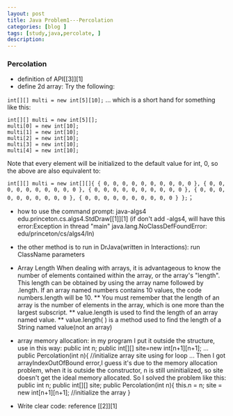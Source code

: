 ```yaml
---
layout: post
title: Java Problem1---Percolation
categories: [blog ]
tags: [study,java,percolate, ]
description: 
---  
```

### Percolation

- definition of API[[3]][1]
- define 2d array:
Try the following:

``int[][] multi = new int[5][10];``
... which is a short hand for something like this:

    int[][] multi = new int[5][];
    multi[0] = new int[10];
    multi[1] = new int[10];
    multi[2] = new int[10];
    multi[3] = new int[10];
    multi[4] = new int[10];
Note that every element will be initialized to the default value for int, 0, so the above are also equivalent to:

`int[][] multi = new int[][]{
  { 0, 0, 0, 0, 0, 0, 0, 0, 0, 0 },
  { 0, 0, 0, 0, 0, 0, 0, 0, 0, 0 },
  { 0, 0, 0, 0, 0, 0, 0, 0, 0, 0 },
  { 0, 0, 0, 0, 0, 0, 0, 0, 0, 0 },
  { 0, 0, 0, 0, 0, 0, 0, 0, 0, 0 }
};`；

- how to use the command prompt:
java-algs4 edu.princeton.cs.algs4.StdDraw[[1]][1]
(if don't add -algs4, will have this error:Exception in thread "main" java.lang.NoClassDefFoundError: edu/princeton/cs/algs4/In)

- the other method is to run in DrJava(written in Interactions):
run ClassName parameters

- Array Length
When dealing with arrays, it is advantageous to know the number of elements contained within the array, or the array's "length".  This length can be obtained by using the array name followed by .length.  If an array named numbers contains 10 values, the code numbers.length will be 10.  ** You must remember that the length of an array is the number of elements in the array, which is one more than the largest subscript.
** value.length
is used to find the length of an array named value.
** value.length( )
is a method used to find the length of a String named value(not an array)

- array memory allocation:
in my program I put it outside the structure, 
use in this way:
    public int n;
    public int[][] site=new int[n+1][n+1];
    ...
    public Percolation(int n){
    //initialize array site using for loop
    ...
Then I got arrayIndexOutOfBound error,I guess it's due to the memory allocation problem, when it is outside the constructor, n is still uninitialized, so site doesn't get the ideal memory allocated. So I solved the problem like this:
    public int n;
    public int[][] site;
    public Percolation(int n){
    this.n = n;
    site = new int[n+1][n+1];
    //initialize the array
    }
- Write clear code:
reference [[2]][1]
